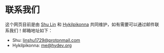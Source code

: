 # 联系我们

这个网页目前是由 [Shu Lin](https://twitter.com/sauricat/) 和 [Hykilpikonna](https://github.com/hykilpikonna) 共同维护，如有需要可以通过邮件联系我们！邮箱地址如下：

* Shu: linshu1729@protonmail.com
* Hykilpikonna: me@hydev.org
